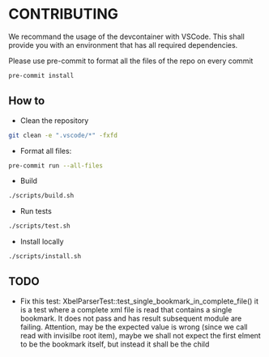 # CONTRIBUTING

We recommand the usage of the devcontainer with VSCode. This shall provide you with an environment that has all required dependencies.

Please use pre-commit to format all the files of the repo on every commit

```bash
pre-commit install
```

## How to

- Clean the repository

```bash
git clean -e ".vscode/*" -fxfd
```

- Format all files:

```bash
pre-commit run --all-files
```

- Build

```bash
./scripts/build.sh
```

- Run tests

```bash
./scripts/test.sh
```

- Install locally

```bash
./scripts/install.sh
```


## TODO 
- Fix this test: XbelParserTest::test_single_bookmark_in_complete_file() it is a test where a complete xml file is read that contains a single bookmark.
It does not pass and has result subsequent module are failing. Attention, may be the expected value is wrong (since we call read with invisilbe root item), maybe we shall not expect the first elment to be the bookmark itself, but instead it shall be the child
